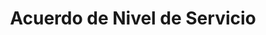 ---
layout: default
title: Acuerdo de Nivel de Servicio
nav_order: 43
parent: Taxonomía
has_children: true
---